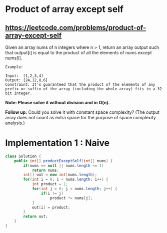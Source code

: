 # Product of array except self
## https://leetcode.com/problems/product-of-array-except-self

Given an array nums of n integers where n > 1,  return an array output such that output[i] is equal to the product of all the elements of nums except nums[i].
```
Example:

Input:  [1,2,3,4]
Output: [24,12,8,6]
Constraint: It's guaranteed that the product of the elements of any prefix or suffix of the array (including the whole array) fits in a 32 bit integer.
```
**Note: Please solve it without division and in O(n).**

**Follow up:**
Could you solve it with constant space complexity? (The output array does not count as extra space for the purpose of space complexity analysis.)

# Implementation 1 : Naive
```java
class Solution {
    public int[] productExceptSelf(int[] nums) {
        if(nums == null || nums.length <= 1)
            return nums;
        int[] out = new int[nums.length];
        for(int i = 0; i < nums.length; i++) {
            int product = 1;
            for(int j = 0; j < nums.length; j++) {
                if(i != j)
                    product *= nums[j];
            }
            out[i] = product;
        }
        return out;
    }
}
```

